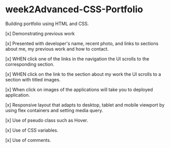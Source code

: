 # week2Advanced-CSS-Portfolio

Building portfolio using HTML and CSS. 

[link to deployed project page URL]: https://marcuslau0903.github.io/week2Advanced-CSS-Portfolio/

[link to GitHub repository]: https://github.com/marcuslau0903/week2Advanced-CSS-Portfolio 

[x] Demonstrating previous work

[x] Presented with developer's name, recent photo, and links to sections about me, my previous work and how to contact. 

[x] WHEN click one of the links in the navigation the UI scrolls to the corresponding section.

[x] WHEN click on the link to the section about my work the UI scrolls to a section with titled images. 

[x] When click on images of the applications will take you to deployed application.

[x] Responsive layout that adapts to desktop, tablet and mobile viewport by using flex containers and setting media query. 

[x] Use of pseudo class such as Hover.

[x] Use of CSS variables. 

[x] Use of comments.